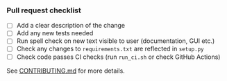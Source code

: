 ### Pull request checklist
- [ ] Add a clear description of the change
- [ ] Add any new tests needed
- [ ] Run spell check on new text visible to user (documentation, GUI etc.)
- [ ] Check any changes to `requirements.txt` are reflected in `setup.py`
- [ ] Check code passes CI checks (run `run_ci.sh` or check GitHub Actions)

See [CONTRIBUTING.md](https://github.com/ortk95/planetmapper/blob/main/CONTRIBUTING.md) for more details.